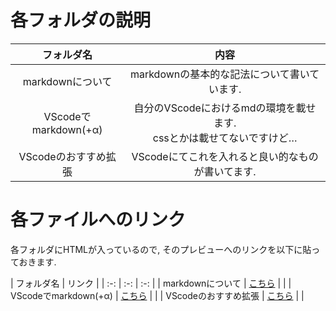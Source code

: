 # 各フォルダの説明

| フォルダ名 | 内容 |
| :-: | :-: |
| markdownについて | markdownの基本的な記法について書いています. |  |
| VScodeでmarkdown(+α) | 自分のVScodeにおけるmdの環境を載せます.<br>cssとかは載せてないですけど… |  |
| VScodeのおすすめ拡張 | VScodeにてこれを入れると良い的なものが書いてます. |

# 各ファイルへのリンク

各フォルダにHTMLが入っているので, そのプレビューへのリンクを以下に貼っておきます.

| フォルダ名 | リンク |
| :-: | :-: | :-: |
| markdownについて | [こちら][1] |  |
| VScodeでmarkdown(+α) | [こちら][2] |  |
| VScodeのおすすめ拡張 | [こちら][3] |  |

[1]:[0]:http://htmlpreview.github.io/?
[2]:[0]:http://htmlpreview.github.io/?
[3]:[0]:http://htmlpreview.github.io/?



